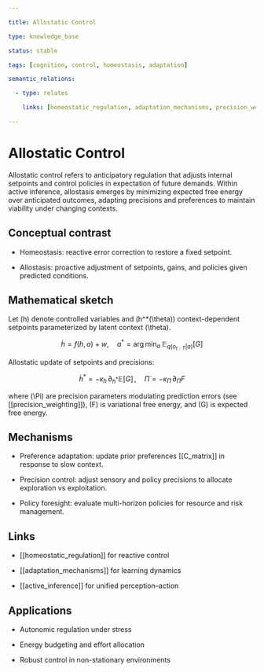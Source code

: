 ```yaml
---

title: Allostatic Control

type: knowledge_base

status: stable

tags: [cognition, control, homeostasis, adaptation]

semantic_relations:

  - type: relates

    links: [homeostatic_regulation, adaptation_mechanisms, precision_weighting, active_inference]

---
```


# Allostatic Control

Allostatic control refers to anticipatory regulation that adjusts internal setpoints and control policies in expectation of future demands. Within active inference, allostasis emerges by minimizing expected free energy over anticipated outcomes, adapting precisions and preferences to maintain viability under changing contexts.

## Conceptual contrast

- Homeostasis: reactive error correction to restore a fixed setpoint.

- Allostasis: proactive adjustment of setpoints, gains, and policies given predicted conditions.

## Mathematical sketch

Let \(h\) denote controlled variables and \(h^*(\theta)\) context-dependent setpoints parameterized by latent context \(\theta\).

```math

\dot{h} = f(h,a) + w,\quad a^* = \arg\min_a\; \mathbb{E}_{q(o_{t:T}|a)}[G]

```

Allostatic update of setpoints and precisions:

```math

\dot{h}^* = -\kappa_h\, \partial_{h^*} \mathbb{E}[G]\,,\quad

\dot{\Pi} = -\kappa_\Pi\, \partial_{\Pi} F

```

where \(\Pi\) are precision parameters modulating prediction errors (see [[precision_weighting]]), \(F\) is variational free energy, and \(G\) is expected free energy.

## Mechanisms

- Preference adaptation: update prior preferences [[C_matrix]] in response to slow context.

- Precision control: adjust sensory and policy precisions to allocate exploration vs exploitation.

- Policy foresight: evaluate multi-horizon policies for resource and risk management.

## Links

- [[homeostatic_regulation]] for reactive control

- [[adaptation_mechanisms]] for learning dynamics

- [[active_inference]] for unified perception–action

## Applications

- Autonomic regulation under stress

- Energy budgeting and effort allocation

- Robust control in non-stationary environments

